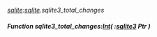_[sqlite](../../modules/sqlite/sqlite-module.md):[sqlite](../../modules/sqlite/sqlite-module.md).sqlite3\_total\_changes_
##### Function sqlite3\_total\_changes:[Int](../../modules/wonkey/wonkey-types-int.md)( :[sqlite3](../../modules/sqlite/sqlite-sqlite3.md) Ptr )
